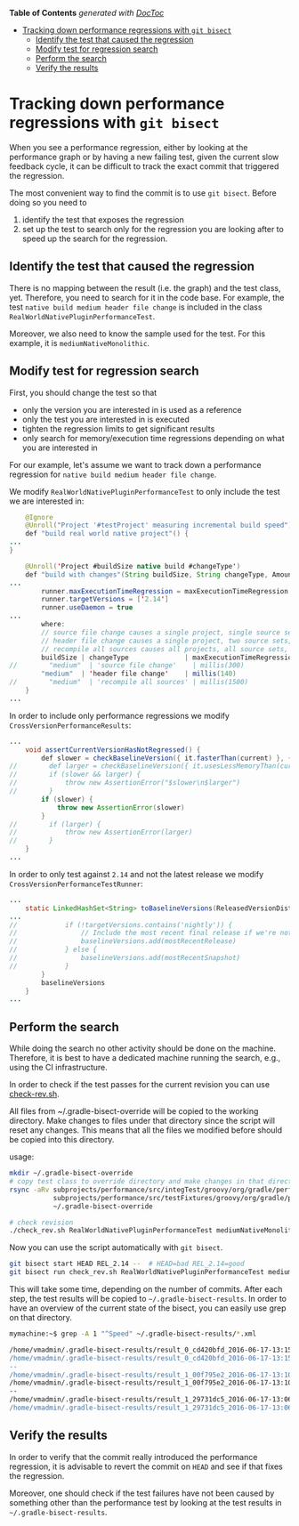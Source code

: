<!-- START doctoc generated TOC please keep comment here to allow auto update -->
<!-- DON'T EDIT THIS SECTION, INSTEAD RE-RUN doctoc TO UPDATE -->
**Table of Contents**  *generated with [DocToc](https://github.com/thlorenz/doctoc)*

- [Tracking down performance regressions with `git bisect`](#tracking-down-performance-regressions-with-git-bisect)
  - [Identify the test that caused the regression](#identify-the-test-that-caused-the-regression)
  - [Modify test for regression search](#modify-test-for-regression-search)
  - [Perform the search](#perform-the-search)
  - [Verify the results](#verify-the-results)

<!-- END doctoc generated TOC please keep comment here to allow auto update -->

# Tracking down performance regressions with `git bisect`

When you see a performance regression, either by looking at the performance graph
or by having a new failing test, given the current slow feedback cycle, it can
be difficult to track the exact commit that triggered the regression.

The most convenient way to find the commit is to use `git bisect`. Before doing so
you need to
 1. identify the test that exposes the regression
 2. set up the test to search only for the regression you are looking after to speed up the search for the regression.

## Identify the test that caused the regression

There is no mapping between the result (i.e. the graph) and the test class, yet.
Therefore, you need to search for it in the code base. For example, the test
`native build medium header file change` is included in the class `RealWorldNativePluginPerformanceTest`.

Moreover, we also need to know the sample used for the test. For this example, it is `mediumNativeMonolithic`.

## Modify test for regression search

First, you should change the test so that
 - only the version you are interested in is used as a reference
 - only the test you are interested in is executed
 - tighten the regression limits to get significant results
 - only search for memory/execution time regressions depending on what you are interested in
 
For our example, let's assume we want to track down a performance regression for `native build medium header file change`. 

We modify `RealWorldNativePluginPerformanceTest` to only include the test we are interested in:
```java
    @Ignore
    @Unroll("Project '#testProject' measuring incremental build speed")
    def "build real world native project"() {
...
}

    @Unroll('Project #buildSize native build #changeType')
    def "build with changes"(String buildSize, String changeType, Amount<Duration> maxExecutionTimeRegression, String changedFile, Closure changeClosure) {
...
        runner.maxExecutionTimeRegression = maxExecutionTimeRegression
        runner.targetVersions = ['2.14']
        runner.useDaemon = true
...
        where:
        // source file change causes a single project, single source set, single file to be recompiled.
        // header file change causes a single project, two source sets, some files to be recompiled.
        // recompile all sources causes all projects, all source sets, all files to be recompiled.
        buildSize | changeType              | maxExecutionTimeRegression | changedFile                       | changeClosure
//        "medium"  | 'source file change'    | millis(300)                | 'modules/project5/src/src100_c.c' | this.&changeCSource
        "medium"  | 'header file change'    | millis(140)                | 'modules/project1/src/src50_h.h'  | this.&changeHeader
//        "medium"  | 'recompile all sources' | millis(1500)               | 'common.gradle'                   | this.&changeArgs
    }
...
```

In order to include only performance regressions we modify `CrossVersionPerformanceResults`:

```java
...
    void assertCurrentVersionHasNotRegressed() {
        def slower = checkBaselineVersion({ it.fasterThan(current) }, { it.getSpeedStatsAgainst(displayName, current) })
//        def larger = checkBaselineVersion({ it.usesLessMemoryThan(current) }, { it.getMemoryStatsAgainst(displayName, current) })
//        if (slower && larger) {
//            throw new AssertionError("$slower\n$larger")
//        }
        if (slower) {
            throw new AssertionError(slower)
        }
//        if (larger) {
//            throw new AssertionError(larger)
//        }
    }
...
```

In order to only test against `2.14` and not the latest release we modify `CrossVersionPerformanceTestRunner`:

```java
...
    static LinkedHashSet<String> toBaselineVersions(ReleasedVersionDistributions releases, List<String> targetVersions, boolean adhocRun) {
...
//            if (!targetVersions.contains('nightly')) {
//                // Include the most recent final release if we're not testing against a nightly
//                baselineVersions.add(mostRecentRelease)
//            } else {
//                baselineVersions.add(mostRecentSnapshot)
//            }
        }
        baselineVersions
    }
...
```

## Perform the search

While doing the search no other activity should be done on the machine. Therefore, it
is best to have a dedicated machine running the search, e.g., using the CI infrastructure.

In order to check if the test passes for the current revision you can use [check-rev.sh](check-rev.sh).

All files from ~/.gradle-bisect-override will be copied to the working directory. Make changes to files under that directory since the script will reset any changes.
This means that all the files we modified before should be copied into this directory.

usage:

```bash
mkdir ~/.gradle-bisect-override
# copy test class to override directory and make changes in that directory
rsync -aRv subprojects/performance/src/integTest/groovy/org/gradle/performance/RealWorldNativePluginPerformanceTest.groovy \
           subprojects/performance/src/testFixtures/groovy/org/gradle/performance/fixture/{CrossVersionPerformanceResults,CrossVersionPerformanceTestRunner}.groovy \
           ~/.gradle-bisect-override

# check revision
./check_rev.sh RealWorldNativePluginPerformanceTest mediumNativeMonolithic
```

Now you can use the script automatically with `git bisect`.

```bash
git bisect start HEAD REL_2.14 --  # HEAD=bad REL_2.14=good
git bisect run check_rev.sh RealWorldNativePluginPerformanceTest mediumNativeMonolithic
```

This will take some time, depending on the number of commits. After each step, the test results will
be copied to `~/.gradle-bisect-results`. In order to have an overview of the current state
of the bisect, you can easily use grep on that directory.

```bash
mymachine:~$ grep -A 1 "^Speed" ~/.gradle-bisect-results/*.xml

/home/vmadmin/.gradle-bisect-results/result_0_cd420bfd_2016-06-17-13:15:11.xml:Speed Results for test project 'mediumNativeMonolithic' with tasks build: we're slower than 2.14.
/home/vmadmin/.gradle-bisect-results/result_0_cd420bfd_2016-06-17-13:15:11.xml-Difference: 3.8 ms slower (3.8 ms), 0.39%, max regression: 140 ms
--
/home/vmadmin/.gradle-bisect-results/result_1_00f795e2_2016-06-17-13:10:45.xml:Speed Results for test project 'mediumNativeMonolithic' with tasks build: we're slower than 2.14.
/home/vmadmin/.gradle-bisect-results/result_1_00f795e2_2016-06-17-13:10:45.xml-Difference: 170.4 ms slower (170.4 ms), 17.21%, max regression: 140 ms
--
/home/vmadmin/.gradle-bisect-results/result_1_29731dc5_2016-06-17-13:06:17.xml:Speed Results for test project 'mediumNativeMonolithic' with tasks build: we're slower than 2.14.
/home/vmadmin/.gradle-bisect-results/result_1_29731dc5_2016-06-17-13:06:17.xml-Difference: 155.4 ms slower (155.4 ms), 15.62%, max regression: 140 ms
```

## Verify the results

In order to verify that the commit really introduced the performance regression, it
is advisable to revert the commit on `HEAD` and see if that
fixes the regression.

Moreover, one should check if the test failures have not been caused by something other than the
performance test by looking at the test results in `~/.gradle-bisect-results`.
